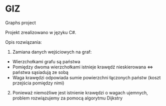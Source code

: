 # GIZ
Graphs project

Projekt zrealizowano w języku C#.

Opis rozwiązania:
1. Zamiana danych wejściowych na graf: 
  * Wierzchołkami grafu są państwa
  * Pomiędzy dwoma wierzchołkami istnieje krawędź nieskierowana <=> państwa sąsiadują ze sobą
  * Waga krawędzi odpowiada sumie powierzchni łączonych państw (koszt przejścia pomiędzy nimi)
2. Ponieważ niemożliwe jest istnienie krawędzi o wagach ujemnych, problem rozwiązujemy za pomocą algorytmu Dijkstry
